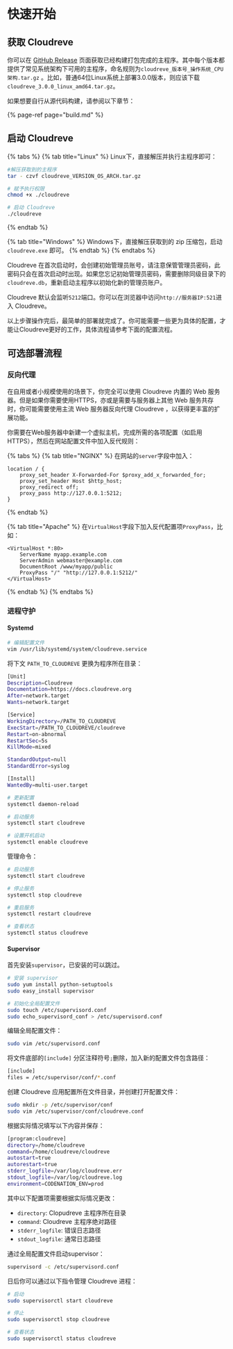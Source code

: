 # 快速开始

## 获取 Cloudreve

你可以在 [GitHub Release](https://github.com/cloudreve/Cloudreve/releases) 页面获取已经构建打包完成的主程序。其中每个版本都提供了常见系统架构下可用的主程序，命名规则为`cloudreve_版本号_操作系统_CPU架构.tar.gz` 。比如，普通64位Linux系统上部署3.0.0版本，则应该下载`cloudreve_3.0.0_linux_amd64.tar.gz`。

如果想要自行从源代码构建，请参阅以下章节：

{% page-ref page="build.md" %}

## 启动 Cloudreve

{% tabs %}
{% tab title="Linux" %}
Linux下，直接解压并执行主程序即可：

```bash
#解压获取到的主程序
tar - czvf cloudreve_VERSION_OS_ARCH.tar.gz

# 赋予执行权限
chmod +x ./cloudreve

# 启动 Cloudreve
./cloudreve
```
{% endtab %}

{% tab title="Windows" %}
Windows下，直接解压获取到的 zip 压缩包，启动  `cloudreve.exe` 即可。
{% endtab %}
{% endtabs %}

Cloudreve 在首次启动时，会创建初始管理员账号，请注意保管管理员密码，此密码只会在首次启动时出现。如果您忘记初始管理员密码，需要删除同级目录下的`cloudreve.db`，重新启动主程序以初始化新的管理员账户。

Cloudreve 默认会监听`5212`端口。你可以在浏览器中访问`http://服务器IP:521`进入 Cloudreve。

以上步骤操作完后，最简单的部署就完成了。你可能需要一些更为具体的配置，才能让Cloudreve更好的工作，具体流程请参考下面的配置流程。

## 可选部署流程

### 反向代理

在自用或者小规模使用的场景下，你完全可以使用 Cloudreve 内置的 Web 服务器。但是如果你需要使用HTTPS，亦或是需要与服务器上其他 Web 服务共存时，你可能需要使用主流 Web 服务器反向代理 Cloudreve ，以获得更丰富的扩展功能。

你需要在Web服务器中新建一个虚拟主机，完成所需的各项配置（如启用HTTPS），然后在网站配置文件中加入反代规则：

{% tabs %}
{% tab title="NGINX" %}
在网站的`server`字段中加入：

```text
location / {
    proxy_set_header X-Forwarded-For $proxy_add_x_forwarded_for;
    proxy_set_header Host $http_host;
    proxy_redirect off;
    proxy_pass http://127.0.0.1:5212;
}
```
{% endtab %}

{% tab title="Apache" %}
在`VirtualHost`字段下加入反代配置项`ProxyPass`，比如：

```markup
<VirtualHost *:80>
    ServerName myapp.example.com
    ServerAdmin webmaster@example.com
    DocumentRoot /www/myapp/public
    ProxyPass "/" "http://127.0.0.1:5212/"
</VirtualHost>
```
{% endtab %}
{% endtabs %}

### 进程守护

#### Systemd

```bash
# 编辑配置文件
vim /usr/lib/systemd/system/cloudreve.service
```

将下文 `PATH_TO_CLOUDREVE` 更换为程序所在目录：

```bash
[Unit]
Description=Cloudreve
Documentation=https://docs.cloudreve.org
After=network.target
Wants=network.target

[Service]
WorkingDirectory=/PATH_TO_CLOUDREVE
ExecStart=/PATH_TO_CLOUDREVE/cloudreve
Restart=on-abnormal
RestartSec=5s
KillMode=mixed

StandardOutput=null
StandardError=syslog

[Install]
WantedBy=multi-user.target
```

```bash
# 更新配置
systemctl daemon-reload

# 启动服务
systemctl start cloudreve

# 设置开机启动
systemctl enable cloudreve
```

管理命令：

```bash
# 启动服务
systemctl start cloudreve

# 停止服务
systemctl stop cloudreve

# 重启服务
systemctl restart cloudreve

# 查看状态
systemctl status cloudreve
```

#### Supervisor

首先安装`supervisor`，已安装的可以跳过。

```bash
# 安装 supervisor
sudo yum install python-setuptools
sudo easy_install supervisor

# 初始化全局配置文件
sudo touch /etc/supervisord.conf
sudo echo_supervisord_conf > /etc/supervisord.conf
```

编辑全局配置文件：

```bash
sudo vim /etc/supervisord.conf
```

将文件底部的`[include]` 分区注释符号`;`删除，加入新的配置文件包含路径：

```bash
[include]
files = /etc/supervisor/conf/*.conf    
```

创建 Cloudreve 应用配置所在文件目录，并创建打开配置文件：

```bash
sudo mkdir -p /etc/supervisor/conf
sudo vim /etc/supervisor/conf/cloudreve.conf
```

根据实际情况填写以下内容并保存：

```bash
[program:cloudreve]
directory=/home/cloudreve
command=/home/cloudreve/cloudreve
autostart=true
autorestart=true
stderr_logfile=/var/log/cloudreve.err
stdout_logfile=/var/log/cloudreve.log
environment=CODENATION_ENV=prod
```

其中以下配置项需要根据实际情况更改：

* `directory`: Clopudreve 主程序所在目录
* `command`: Cloudreve 主程序绝对路径
* `stderr_logfile`: 错误日志路径
* `stdout_logfile`: 通常日志路径

通过全局配置文件启动supervisor：

```bash
supervisord -c /etc/supervisord.conf
```

日后你可以通过以下指令管理 Cloudreve 进程：

```bash
# 启动
sudo supervisorctl start cloudreve

# 停止
sudo supervisorctl stop cloudreve

# 查看状态
sudo supervisorctl status cloudreve
```

